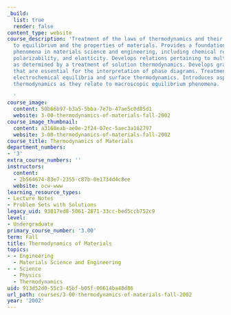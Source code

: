 ```yaml
---
_build:
  list: true
  render: false
content_type: website
course_description: 'Treatment of the laws of thermodynamics and their applications
  to equilibrium and the properties of materials. Provides a foundation to treat general
  phenomena in materials science and engineering, including chemical reactions, magnetism,
  polarizability, and elasticity. Develops relations pertaining to multiphase equilibria
  as determined by a treatment of solution thermodynamics. Develops graphical constructions
  that are essential for the interpretation of phase diagrams. Treatment includes
  electrochemical equilibria and surface thermodynamics. Introduces aspects of statistical
  thermodynamics as they relate to macroscopic equilibrium phenomena.

  '
course_image:
  content: 50b66b97-b3a5-5bba-7e7b-47ae5c0d85d1
  website: 3-00-thermodynamics-of-materials-fall-2002
course_image_thumbnail:
  content: a3168eab-ae0e-2f24-07ec-5aec3a162797
  website: 3-00-thermodynamics-of-materials-fall-2002
course_title: Thermodynamics of Materials
department_numbers:
- '3'
extra_course_numbers: ''
instructors:
  content:
  - 2b564674-83e7-2355-c87b-0e1734d4c8ee
  website: ocw-www
learning_resource_types:
- Lecture Notes
- Problem Sets with Solutions
legacy_uid: 93817ed8-5061-2871-33cc-bed5ccb752c9
level:
- Undergraduate
primary_course_number: '3.00'
term: Fall
title: Thermodynamics of Materials
topics:
- - Engineering
  - Materials Science and Engineering
- - Science
  - Physics
  - Thermodynamics
uid: 913d52d0-55c3-45bf-b05f-06614ba48d86
url_path: courses/3-00-thermodynamics-of-materials-fall-2002
year: '2002'
---
```

